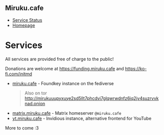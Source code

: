 ## Miruku.cafe

- [Service Status](https://status.miruku.cafe)   
- [Homepage](https://miruku.cafe)



# Services

All services are provided free of charge to the public!

Donations are welcome at https://funding.miruku.cafe and https://ko-fi.com/initmd

- [miruku.cafe](https://miruku.cafe/) - Foundkey instance on the fediverse
  > Also on tor http://mirukuuupyxuye2sd5llt7phcdvi7glqwrwdnfz6iq2jv4suzrvvknad.onion
- [matrix.miruku.cafe](https://matrix.miruku.cafe/) - Matrix homeserver `@miruku.cafe`
- [yt.miruku.cafe](https://yt.miruku.cafe/) - Invidious instance, alternative frontend for YouTube 

More to come :3

